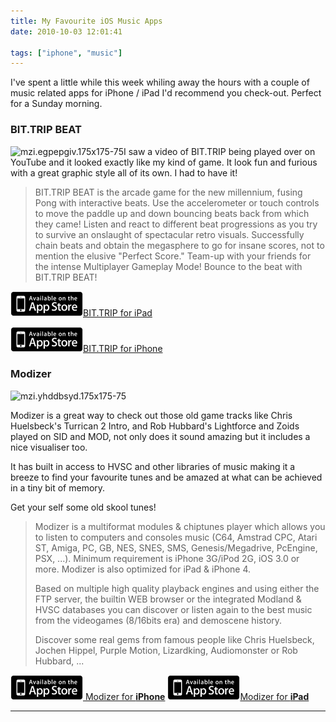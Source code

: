 ```yaml
---
title: My Favourite iOS Music Apps
date: 2010-10-03 12:01:41

tags: ["iphone", "music"]
---
```


I've spent a little while this week whiling away the hours with a couple
of music related apps for iPhone / iPad I'd recommend you check-out.
Perfect for a Sunday morning.

### BIT.TRIP BEAT

![](/assets/mzi.egpepgiv.175x175-754.jpg "mzi.egpepgiv.175x175-75")I saw
a video of BIT.TRIP being played over on YouTube and it looked exactly
like my kind of game. It look fun and furious with a great graphic style
all of its own. I had to have it!

> BIT.TRIP BEAT is the arcade game for the new millennium, fusing Pong
> with interactive beats. Use the accelerometer or touch controls to
> move the paddle up and down bouncing beats back from which they came!
> Listen and react to different beat progressions as you try to survive
> an onslaught of spectacular retro visuals. Successfully chain beats
> and obtain the megasphere to go for insane scores, not to mention the
> elusive "Perfect Score." Team-up with your friends for the intense
> Multiplayer Gameplay Mode! Bounce to the beat with BIT.TRIP BEAT!

[![BIT.TRIP](/assets/img/badge_appstore-lrg.gif)BIT.TRIP for
iPad](http://clkuk.tradedoubler.com/click?p=23708&a=1829861&url=http%3A%2F%2Fitunes.apple.com%2Fgb%2Fapp%2Fbit-trip-beat-hd%2Fid383795335%3Fmt%3D8%26uo%3D4%26partnerId%3D2003)

[![BIT.TRIP](/assets/img/badge_appstore-lrg.gif)BIT.TRIP for
iPhone](http://clkuk.tradedoubler.com/click?p=23708&a=1829861&url=http%3A%2F%2Fitunes.apple.com%2Fgb%2Fapp%2Fbit-trip-beat%2Fid383791435%3Fmt%3D8%26uo%3D4%26partnerId%3D2003)

### Modizer

![](/assets/mzi.yhddbsyd.175x175-75.jpg "mzi.yhddbsyd.175x175-75")

Modizer is a great way to check out those old game tracks like Chris
Huelsbeck's Turrican 2 Intro, and Rob Hubbard's Lightforce and Zoids
played on SID and MOD, not only does it sound amazing but it includes a
nice visualiser too.

It has built in access to HVSC and other libraries of music making it a
breeze to find your favourite tunes and be amazed at what can be
achieved in a tiny bit of memory.

Get your self some old skool tunes!

> Modizer is a multiformat modules & chiptunes player which allows you
> to listen to computers and consoles music (C64, Amstrad CPC, Atari ST,
> Amiga, PC, GB, NES, SNES, SMS, Genesis/Megadrive, PcEngine, PSX,
> ...).
> Minimum requirement is iPhone 3G/iPod 2G, iOS 3.0 or more.
> Modizer is also optimized for iPad & iPhone 4.
>
> Based on multiple high quality playback engines and using either the
> FTP server, the builtin WEB browser or the integrated Modland & HVSC
> databases you can discover or listen again to the best music from the
> videogames (8/16bits era) and demoscene history.
>
> Discover some real gems from famous people like Chris Huelsbeck,
> Jochen Hippel, Purple Motion, Lizardking, Audiomonster or Rob Hubbard,
> ...

[![Modizer](/assets/img/badge_appstore-lrg.gif) Modizer for
**iPhone**](http://clkuk.tradedoubler.com/click?p=23708&a=1829861&url=http%3A%2F%2Fitunes.apple.com%2Fgb%2Fapp%2Fmodizer%2Fid393964792%3Fmt%3D8%26uo%3D4%26partnerId%3D2003)
[![Modizer](/assets/img/badge_appstore-lrg.gif)Modizer for
**iPad**](http://clkuk.tradedoubler.com/click?p=23708&a=1829861&url=http%3A%2F%2Fitunes.apple.com%2Fgb%2Fapp%2Fmodizer%2Fid393964792%3Fmt%3D8%26uo%3D4%26partnerId%3D2003)

---

